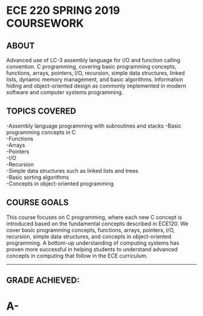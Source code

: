 # ECE 220 SPRING 2019 COURSEWORK
## ABOUT
Advanced use of LC-3 assembly language for I/O and function calling convention. C programming, covering basic programming concepts, functions, arrays, pointers, I/O, recursion, simple data structures, linked lists, dynamic memory management, and basic algorithms. Information hiding and object-oriented design as commonly implemented in modern software and computer systems programming.

## TOPICS COVERED
-Assembly language programming with subroutines and stacks
-Basic programming concepts in C  
-Functions  
-Arrays  
-Pointers  
-I/O  
-Recursion  
-Simple data structures such as linked lists and trees  
-Basic sorting algorithms  
-Concepts in object-oriented programming  

## COURSE GOALS
This course focuses on C programming, where each new C concept is introduced based on the fundamental concepts described in ECE120. We cover basic programming concepts, functions, arrays, pointers, I/O, recursion, simple data structures, and concepts in object-oriented programming. A bottom-up understanding of computing systems has proven more successful in helping students to understand advanced concepts in computing that follow in the ECE curriculum.

***

## GRADE ACHIEVED:
# A-
